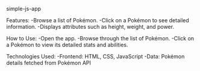 simple-js-app 

Features:
-Browse a list of Pokémon.
-Click on a Pokémon to see detailed information.
-Displays attributes such as height, weight, and power.

How to Use:
-Open the app.
-Browse through the list of Pokémon.
-Click on a Pokémon to view its detailed stats and abilities.

Technologies Used:
-Frontend: HTML, CSS, JavaScript 
-Data: Pokémon details fetched from Pokémon API 

